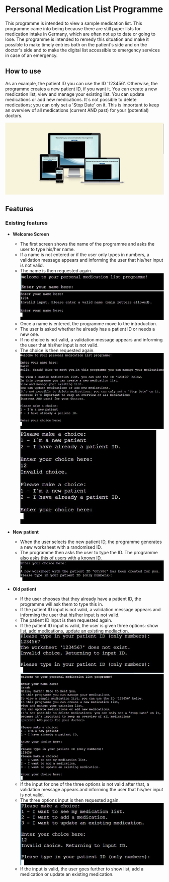 # Personal Medication List Programme

This programme is intended to view a sample medication list. 
This programme came into being because there are still paper lists for medication intake in Germany, 
which are often not up to date or going to lose. The programme is intended to remedy this situation 
and make it possible to make timely entries both on the patient's side and on the doctor's side 
and to make the digital list accessible to emergency services in case of an emergency.

## How to use
As an example, the patient ID you can use  the ID '123456'. 
Otherwise, the programme creates a new patient ID, if you want it.
You can create a new medication list, view and manage your existing list. 
You can update medications or add new medications.
It`s not possible to delete medications; you can only set a 'Stop Date' on it.
This is important to keep an overview of all medications (current AND past) for your (potential) doctors.


![Medication List Programme](https://raw.githubusercontent.com/puma13992/medicine-list/main/views/readme-files/responsive-medicine-list.JPG)

## Features

### Existing features

- __Welcome Screen__
  - The first screen shows the name of the programme and asks the user to type his/her name.
  - If a name is not entered or if the user only types in numbers, a validation message appears and
  informing the user that his/her input is not valid.
  - The name is then requested again.
  ![Programme name with input](https://raw.githubusercontent.com/puma13992/medicine-list/main/views/readme-files/welcome-name.JPG)
  ![Invalid username input](https://raw.githubusercontent.com/puma13992/medicine-list/main/views/readme-files/invalid-name.JPG)
  - Once a name is entered, the programme move to the introduction.
  - The user is asked whether he already has a patient ID or needs a new one.
  - If no choice is not valid, a validation message appears and informing the user that his/her input is not valid.
  - The choice is then requested again.
  ![Introduction](https://raw.githubusercontent.com/puma13992/medicine-list/main/views/readme-files/welcome-screen-valid-name.JPG)
  ![Invalid choices](https://raw.githubusercontent.com/puma13992/medicine-list/main/views/readme-files/invalid-choice-welcome.JPG)

- __New patient__
  - When the user selects the new patient ID, the programme generates a new worksheet with a randomised ID.
  - The programme then asks the user to type the ID. The programme also asks this of users with a known ID.
  ![New patient](https://raw.githubusercontent.com/puma13992/medicine-list/main/views/readme-files/new-worksheet.JPG)

- __Old patient__
  - If the user chooses that they already have a patient ID, the programme will ask them to type this in.
  - If the patient ID input is not valid, a validation message appears and informing the user that his/her input is not valid.
  - The patient ID input is then requested again.
  - If the patient ID input is valid, the user is given three options: show list, add medications, update an existing mediaction.
  ![Invalid patient ID](https://raw.githubusercontent.com/puma13992/medicine-list/main/views/readme-files/invalid-patient-id.JPG)
  ![Valid patient ID](https://raw.githubusercontent.com/puma13992/medicine-list/main/views/readme-files/choice-existing-list.JPG)
  - If the input for one of the three options is not valid after that, a validation message appears and informing the user that his/her input is not valid.
  - The three options input is then requested again.
  ![Invalid patient ID](https://raw.githubusercontent.com/puma13992/medicine-list/main/views/readme-files/invalid-choice-after-patient-id.JPG)
  - If the input is valid, the user goes further to show list, add a medication or update an existing medication.